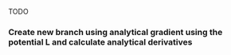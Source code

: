 TODO

### Create new branch using analytical gradient using the potential L and calculate analytical derivatives